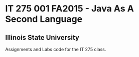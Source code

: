 # IT 275 001 FA2015 - Java As A Second Language
## Illinois State University

Assignments and Labs code for the IT 275 class.
